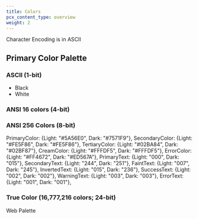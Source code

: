 ```yaml
---
title: Colors
pcx_content_type: overview
weight: 2
---
```


Character Encoding is in ASCII
## Primary Color Palette 

### ASCII (1-bit) 
- Black 
- White

### ANSI 16 colors (4-bit)



### ANSI 256 Colors (8-bit)

PrimaryColor:       {Light: "#5A56E0", Dark: "#7571F9"},
SecondaryColor:     {Light: "#FE5F86", Dark: "#FE5F86"},
TertiaryColor:      {Light: "#02BA84", Dark: "#02BF87"},
CreamColor:         {Light: "#FFFDF5", Dark: "#FFFDF5"},
ErrorColor:         {Light: "#FF4672", Dark: "#ED567A"},
PrimaryText:        {Light: "000", Dark: "015"},
SecondaryText:      {Light: "244", Dark: "251"},
FaintText:          {Light: "007", Dark: "245"},
InvertedText:       {Light: "015", Dark: "236"},
SuccessText:        {Light: "002", Dark: "002"},
WarningText:        {Light: "003", Dark: "003"},
ErrorText:          {Light: "001", Dark: "001"},


### True Color (16,777,216 colors; 24-bit)

Web Palette





